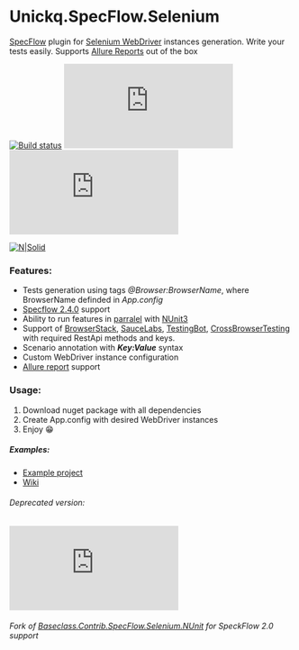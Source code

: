 # Unickq.SpecFlow.Selenium
[SpecFlow](https://github.com/techtalk/SpecFlow) plugin for [Selenium WebDriver](https://github.com/SeleniumHQ/selenium) instances generation. Write your tests easily. Supports [Allure Reports](https://github.com/allure-framework) out of the box

[![Build status](https://ci.appveyor.com/api/projects/status/24ct5aixw0thsii4?svg=true)](https://ci.appveyor.com/project/unickq/specflow-selenium-plugin) [![NuGet Unickq.SpecFlow.Selenium](http://flauschig.ch/nubadge.php?id=Unickq.SpecFlow.Selenium)](https://www.nuget.org/packages/Unickq.SpecFlow.Selenium) [![NuGet Unickq.SpecFlow.Selenium.Allure](http://flauschig.ch/nubadge.php?id=Unickq.SpecFlow.Selenium.Allure)](https://www.nuget.org/packages/Unickq.SpecFlow.Selenium.Allure) 

[![N|Solid](https://raw.githubusercontent.com/unickq/SpecFlow.Selenium.Plugin/master/Example.png)]()

### Features:
- Tests generation using tags *@Browser:BrowserName*, where BrowserName definded in *App.config*
- [Specflow 2.4.0](https://github.com/techtalk/SpecFlow/releases/tag/v2.4.0) support
- Ability to run features in [parralel](https://github.com/techtalk/SpecFlow/wiki/Parallel-Execution) with [NUnit3](https://github.com/nunit/docs/wiki/Parallelizable-Attribute)
- Support of [BrowserStack](browserstack.com/), [SauceLabs](https://saucelabs.com/), [TestingBot](https://testingbot.com), [CrossBrowserTesting](https://crossbrowsertesting.com/) with required RestApi methods and keys.
- Scenario annotation with ***Key:Value*** syntax
- Custom WebDriver instance configuration
- [Allure report](https://docs.qameta.io/allure/) support

### Usage:
1. Download nuget package with all dependencies
2. Create App.config with desired WebDriver instances
3. Enjoy 😁

##### Examples:
* [Example project](https://github.com/unickq/SpecFlow.Selenium.Plugin/tree/master/Unickq.SpecFlow.Selenium.Example)
* [Wiki](https://github.com/unickq/SpecFlow.Selenium.Plugin/wiki)

###### Deprecated version:
[![NuGet Unickq.SeleniumHelper](http://flauschig.ch/nubadge.php?id=Unickq.SeleniumHelper)](https://www.nuget.org/packages/Unickq.SeleniumHelper)
###### Fork of [Baseclass.Contrib.SpecFlow.Selenium.NUnit](https://github.com/baseclass/Contrib.SpecFlow.Selenium.NUnit) for SpeckFlow 2.0 support
